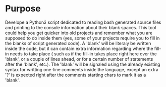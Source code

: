 # Purpose
Develope a Python3 script dedicated to reading bash generated source files and printing to the console information about their blank spaces. 
This tool could help you get quicker into old projects and remember what you are supposed to do inside them (yes, some of your projects 
 require you to fill in the blanks of script generated code). 
A 'blank' will be literaly be written inside the code, but it can contain extra information regarding where the fill-in needs to take place (
 such as if the fill-in takes place right here over the 'blank', or a couple of lines ahead, or for a certain number of statements after the 
 'blank', etc.).
The 'blank' will be signaled using the already existing syntax for writting one-line comments inside the language, except an extra '?' is 
 expected right after the comments starting chars to mark it as a 'blank'.
